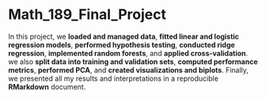 # Math_189_Final_Project
In this project, we **loaded and managed data**, **fitted linear and logistic regression models**, **performed hypothesis testing**, **conducted ridge regression**, **implemented random forests**, and **applied cross-validation**. we also **split data into training and validation sets**, **computed performance metrics**, **performed PCA**, and **created visualizations and biplots**. Finally, we presented all my results and interpretations in a reproducible **RMarkdown** document.

